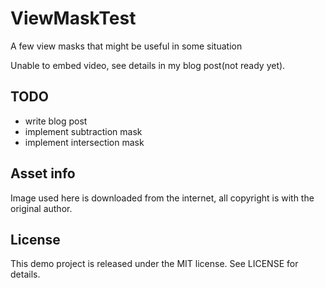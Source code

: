 # ViewMaskTest
A few view masks that might be useful in some situation  

Unable to embed video, see details in my blog post(not ready yet).

## TODO
* write blog post
* implement subtraction mask  
* implement intersection mask

## Asset info
Image used here is downloaded from the internet, all copyright is with the original author.

## License
This demo project is released under the MIT license. See LICENSE for details.
